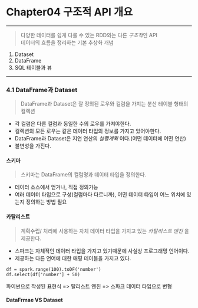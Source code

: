 # Chapter04 구조적 API 개요
- - -
> 다양한 데이터를 쉽게 다룰 수 있는 RDD와는 다른 *구조적*인 API   
> 데이터의 흐름을 정리하는 기본 추상화 개념
1. Dataset
2. DataFrame
3. SQL 테이블과 뷰
- - - 
### 4.1 DataFrame과 Dataset
> DataFrame과 Dataset은 잘 정의된 로우와 컬럼을 가지는 분산 테이블 형태의 컬렉션
* 각 컬럼은 다른 컬럼과 동일한 수의 로우를 가져야한다.
* 컬렉션의 모든 로우는 같은 데이터 타입의 정보를 가지고 있어야한다. 
* DataFrame과 Dataset은 지연 연산의 *실행계획* 이다.(어떤 데이터에 어떤 연산)
* 불변성을 가진다.
#### 스키마
> 스키마는 DataFrame의 컬럼명과 데이터 타입을 정의한다. 
* 데이터 소스에서 얻거나, 직접 정의가능
* 여러 데이터 타입으로 구성(컬럼마다 다르니까), 어떤 데이터 타입이 어느 위치에 있는지 정의하는 방법 필요
#### 카탈리스트
> 계획수립/ 처리에 사용하는 자체 데이터 타입을 가지고 있는 *카탈리스트 엔진* 을 제공한다.
* 스파크는 자체적인 데이터 타입을 가지고 있기때문에 사실상 프로그래밍 언어이다. 
* 제공하는 다른 언어에 대한 매핑 테이블을 가지고 있다. 
```
df = spark.range(100).toDF('number')
df.select(df['number'] + 50)
```
파이썬으로 작성된 표현식 => 탈리스트 엔진 => 스파크 데이터 타입으로 변형
#### DataFrmae VS Dataset
